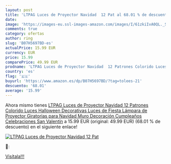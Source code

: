 ```yaml
---
layout: post
title: 'LTPAG Luces de Proyector Navidad  12 Pat al 68.01 % de descuento'
date: 
image: 'https://images-eu.ssl-images-amazon.com/images/I/61zkiIvA0QL._SL200_.jpg'
comments: true
category: ofertas
author: ring
slug: 'B07H5697BD-es'
actualPrice: 15.99 EUR
currency: EUR
price: 15.99
comparePrice: 49.99 EUR
prodname: 'LTPAG Luces de Proyector Navidad  12 Patrones Colorido Luces Halloween Decorativas Luces de Fiesta Lámpara de Proyector Giratorias para Navidad  Muro Decoración  Cumpleaños Celebraciones San Valentín'
country: 'es'
flag: '🇪🇸'
buyurl: 'https://www.amazon.es/dp/B07H5697BD/?tag=tolees-21'
descuento: '68.01'
average: '15.99'
---
```


Ahora mismo tienes [LTPAG Luces de Proyector Navidad  12 Patrones Colorido Luces Halloween Decorativas Luces de Fiesta Lámpara de Proyector Giratorias para Navidad  Muro Decoración  Cumpleaños Celebraciones San Valentín](https://www.amazon.es/dp/B07H5697BD/?tag=tolees-21) a 15.99 EUR (original: 49.99 EUR) (68.01 %  de descuento) en el siguiente enlace!

[![LTPAG Luces de Proyector Navidad  12 Pat](https://images-eu.ssl-images-amazon.com/images/I/61zkiIvA0QL._SL200_.jpg)](https://www.amazon.es/dp/B07H5697BD/?tag=tolees-21)

🔎:


[Visítala!!!](https://www.amazon.es/dp/B07H5697BD/?tag=tolees-21)
